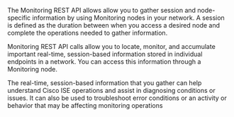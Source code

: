 The Monitoring REST API allows allow you to gather session and node-specific information by using Monitoring nodes in your network. A session is defined as the duration between when you access a desired node and complete the operations needed to gather information.

Monitoring REST API calls allow you to locate, monitor, and accumulate important real-time, session-based information stored in individual endpoints in a network. You can access this information through a Monitoring node.

The real-time, session-based information that you gather can help understand Cisco ISE operations and assist in diagnosing conditions or issues. It can also be used to troubleshoot error conditions or an activity or behavior that may be affecting monitoring operations
 
